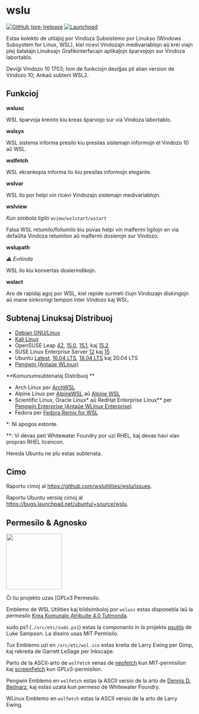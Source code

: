 
# wslu

[![GitHub (pre-)release](https://img.shields.io/github/v/release/wslutilities/wslu?include_prereleases&label=eldono&logo=github&style=flat-square)](https://github.com/wslutilities/wslu)
[![Launchpad](https://img.shields.io/static/v1?label=launchpad&logo=launchpad&color=F8C300&message=spegulita&style=flat-square)](https://launchpad.net/wslu)

Estas kolekto de utilaĵoj por Vindoza Subsistemo por Linukso (Windows Subsystem for Linux, WSL), kiel ricevi Vindozajn medivariablojn aŭ krei viajn plej ŝatatajn Linuksajn Grafikinterfacajn aplikaĵojn ŝparvojojn sur Vindoza labortablo.

Deviĝi Vindozo 10 1703; Iom de funkciojn deviĝas pli alian version de Vindozo 10; Ankaŭ subteni WSL2.

## Funkcioj

**wslusc**

WSL ŝparvoja kreinto kiu kreas ŝparvojo sur via Vindoza labortablo.

**wslsys**

WSL sistema informa presilo kiu presilas sistemajn informojn el Vindozo 10 aŭ WSL.

**wslfetch**

WSL ekrankopia informa ilo kiu presilas informojn elegante.

**wslvar**

WSL ilo por helpi vin ricevi Vindozajn sistemajn medivariablojn.

**wslview**

*Kun simbola ligilo `wview/wslstart/wstart`*

Falsa WSL retumilo/foliumilo kiu povas helpi vin malfermi ligilojn en via defaŭlta Vindoza retumilon aŭ malfermi dosierojn sur Vindozo.

**wslupath**

*⚠ Evitinda*

WSL ilo kiu konvertas dosierindikojn.

**wslact**

Aro de rapidaj agoj por WSL, kiel repide surmeti ĉiujn Vindozajn diskingojn aŭ mane sinkronigi tempon inter Vindozo kaj WSL.

## Subtenaj Linuksaj Distribuoj

- [Debian GNU/Linux](https://www.microsoft.com/store/productId/9MSVKQC78PK6)
- [Kali Linux](https://www.microsoft.com/store/productId/9PKR34TNCV07)
- OpenSUSE Leap [42](https://www.microsoft.com/store/productId/9NJVJTS82TJX), [15.0](https://www.microsoft.com/store/productId/9N1TB6FPVJ8C), [15.1](https://www.microsoft.com/store/productId/9NJFZK00FGKV), kaj [15.2](https://www.microsoft.com/store/productId/9MZD0N9Z4M4H)
- SUSE Linux Enterprise Server [12](https://www.microsoft.com/store/productId/9P32MWBH6CNS) kaj [15](https://www.microsoft.com/store/productId/9PMW35D7FNLX)
- Ubuntu [Latest](https://www.microsoft.com/store/productId/9NBLGGH4MSV6), [16.04 LTS](https://www.microsoft.com/store/productId/9PJN388HP8C9), [18.04 LTS](https://www.microsoft.com/store/productId/9N9TNGVNDL3Q) kaj 20.04 LTS
- [Pengwin (Antaŭe WLinux)](https://www.microsoft.com/store/productId/9NV1GV1PXZ6P)

**Komunumsubtenataj Distribuoj **
- Arch Linux per [ArchWSL](https://github.com/yuk7/ArchWSL)
- Alpine Linux per [AlpineWSL](https://github.com/yuk7/AlpineWSL) aŭ [Alpine WSL](https://www.microsoft.com/store/productId/9P804CRF0395)
- Scientific Linux, Oracle Linux* aŭ RedHat Enterprise Linux** per [Pengwin Enterprise (Antaŭe WLinux Enterprise)](https://www.microsoft.com/store/productId/9N8LP0X93VCP)
- Fedora per [Fedora Remix for WSL](https://github.com/WhitewaterFoundry/WSLFedoraRemix)


*: Ni apogos estonte.

**: Vi devas peti Whitewater Foundry por uzi RHEL, kaj devas havi vian propran RHEL licencon.

Hereda Ubuntu ne plu estas subtenata.

## Cimo

Raportu cimoj al <https://github.com/wslutilities/wslu/issues>.

Raportu Ubuntu versiaj cimoj al <https://bugs.launchpad.net/ubuntu/+source/wslu>.

## Permesilo & Agnosko

<img width="150" src="https://www.gnu.org/graphics/gplv3-with-text-136x68.png">

Ĉi tiu projekto uzas [GPLv3 Permesilo.

Emblemo de WSL Utilities kaj bildsimboloj por `wslusc` estas disponebla laŭ la permesilo [Krea Komunaĵo Atribuite 4.0 Tutmonda](http://creativecommons.org/licenses/by/4.0/).

sudo.ps1 (`./src/etc/sudo.ps1`) estas la componanto in la projekto [psutils](^1) de Luke Sampson. La diseiro usas MIT Permisilo.

Tux Emblemo uzi en `/src/etc/wsl.ico` estas kreita de Larry Ewing per Gimp, kaj rekreita de Garrett LeSage per Inkscape.

Parto de la ASCII-arto de `wslfetch` venas de [neofetch](^2) kun MIT-permisilon kaj [screenFetch](^3) kun GPLv3-permisilon.

Pengwin Emblemo en `wslfetch` estas la ASCII versio de la arto de [Dennis D. Bednarz](^4), kaj estas uzata kun permeso de Whitewater Foundry.

WLinux Emblemo en `wslfetch` estas la ASCII versio de la arto de Larry Ewing.

[^1]: https://github.com/lukesampson/psutils/
[^2]: https://github.com/dylanaraps/neofetch/
[^3]: https://github.com/KittyKatt/screenFetch/
[^4]: https://twitter.com/DennisBednarz